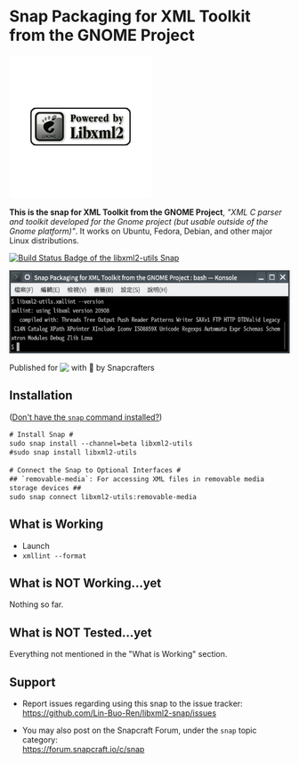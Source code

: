 # Snap Packaging for XML Toolkit from the GNOME Project

  ![Icon of XML Toolkit from the GNOME Project](gui/icon.png "Icon of XML Toolkit from the GNOME Project")


**This is the snap for XML Toolkit from the GNOME Project**, *"XML C parser and toolkit developed for the Gnome project (but usable outside of the Gnome platform)"*. It works on Ubuntu, Fedora, Debian, and other major Linux distributions.

[![Build Status Badge of the `libxml2-utils` Snap](https://build.snapcraft.io/badge/Lin-Buo-Ren/libxml2-snap.svg "Build Status of the `libxml2-utils` snap")](https://build.snapcraft.io/user/Lin-Buo-Ren/libxml2-snap)

![Screenshot of the Snapped Application](screenshots/xmllint-version.png "Screenshot of the Snapped Application")

Published for <img src="http://anything.codes/slack-emoji-for-techies/emoji/tux.png" align="top" width="24" /> with 💝 by Snapcrafters

## Installation
([Don't have the `snap` command installed?](https://snapcraft.io/docs/core/install))

    # Install Snap #
    sudo snap install --channel=beta libxml2-utils
    #sudo snap install libxml2-utils
    
    # Connect the Snap to Optional Interfaces #
    ## `removable-media`: For accessing XML files in removable media storage devices ##
    sudo snap connect libxml2-utils:removable-media

## What is Working

* Launch
* `xmllint --format`

## What is NOT Working...yet 

Nothing so far.

## What is NOT Tested...yet

Everything not mentioned in the "What is Working" section.

## Support

* Report issues regarding using this snap to the issue tracker:  
  <https://github.com/Lin-Buo-Ren/libxml2-snap/issues>

* You may also post on the Snapcraft Forum, under the `snap` topic category:  
  <https://forum.snapcraft.io/c/snap>

